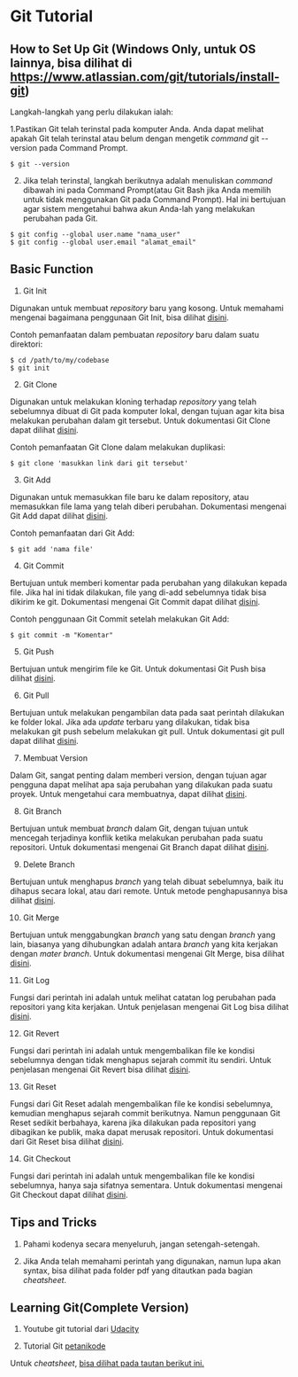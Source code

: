 # Git Tutorial

## How to Set Up Git (Windows Only, untuk OS lainnya, bisa dilihat di https://www.atlassian.com/git/tutorials/install-git)

Langkah-langkah yang perlu dilakukan ialah:

  1.Pastikan Git telah terinstal pada komputer Anda. Anda dapat melihat apakah Git telah terinstal atau belum dengan mengetik *command* git --version pada Command Prompt.
  ```
  $ git --version
  ```
  
  2. Jika telah terinstal, langkah berikutnya adalah menuliskan *command* dibawah ini pada Command Prompt(atau Git Bash jika Anda memilih untuk tidak menggunakan Git pada Command Prompt). Hal ini bertujuan agar sistem mengetahui bahwa akun Anda-lah yang melakukan perubahan pada Git.
  ```
  $ git config --global user.name "nama_user"
  $ git config --global user.email "alamat_email"
  ```
  

## Basic Function 

 1. Git Init
 
Digunakan untuk membuat *repository* baru yang kosong. Untuk memahami mengenai bagaimana penggunaan Git Init, bisa dilihat [disini](https://git-scm.com/docs/git-init).

Contoh pemanfaatan dalam pembuatan *repository* baru dalam suatu direktori:
```
$ cd /path/to/my/codebase
$ git init
```

 2. Git Clone
 
Digunakan untuk melakukan kloning terhadap *repository* yang telah sebelumnya dibuat di Git pada komputer lokal, dengan tujuan agar kita bisa melakukan perubahan dalam git tersebut. Untuk dokumentasi Git Clone dapat dilihat [disini](https://git-scm.com/docs/git-clone).

Contoh pemanfaatan Git Clone dalam melakukan duplikasi:
```
$ git clone 'masukkan link dari git tersebut'
```

 3. Git Add
 
Digunakan untuk memasukkan file baru ke dalam repository, atau memasukkan file lama yang telah diberi perubahan. Dokumentasi mengenai Git Add dapat dilihat [disini](https://git-scm.com/docs/git-add).

Contoh pemanfaatan dari Git Add:
```
$ git add 'nama file'
```

 4. Git Commit
 
Bertujuan untuk memberi komentar pada perubahan yang dilakukan kepada file. Jika hal ini tidak dilakukan, file yang di-add sebelumnya tidak bisa dikirim ke git. Dokumentasi mengenai Git Commit dapat dilihat [disini](https://git-scm.com/docs/git-commit).

Contoh penggunaan Git Commit setelah melakukan Git Add:
```
$ git commit -m "Komentar"
```
5. Git Push

Bertujuan untuk mengirim file ke Git. Untuk dokumentasi Git Push bisa dilihat [disini](https://git-scm.com/docs/git-push).

6. Git Pull

Bertujuan untuk melakukan pengambilan data pada saat perintah dilakukan ke folder lokal. Jika ada *update* terbaru yang dilakukan, tidak bisa melakukan git push sebelum melakukan git pull. Untuk dokumentasi git pull dapat dilihat [disini](https://git-scm.com/docs/git-pull).

7. Membuat Version

Dalam Git, sangat penting dalam memberi version, dengan tujuan agar pengguna dapat melihat apa saja perubahan yang dilakukan pada suatu proyek. Untuk mengetahui cara membuatnya, dapat dilihat [disini](https://help.github.com/en/github/administering-a-repository/creating-releases).

8. Git Branch

Bertujuan untuk membuat *branch* dalam Git, dengan tujuan untuk mencegah terjadinya konflik ketika melakukan perubahan pada suatu repositori. Untuk dokumentasi mengenai Git Branch dapat dilihat [disini](https://git-scm.com/docs/git-branch).

9. Delete Branch

Bertujuan untuk menghapus *branch* yang telah dibuat sebelumnya, baik itu dihapus secara lokal, atau dari remote. Untuk metode penghapusannya bisa dilihat [disini](https://www.freecodecamp.org/news/how-to-delete-a-git-branch-both-locally-and-remotely/).

10. Git Merge

Bertujuan untuk menggabungkan *branch* yang satu dengan *branch* yang lain, biasanya yang dihubungkan adalah antara *branch* yang kita kerjakan dengan *mater branch*. Untuk dokumentasi mengenai GIt Merge, bisa dilihat [disini](https://git-scm.com/docs/git-merge).

11. Git Log

Fungsi dari perintah ini adalah untuk melihat catatan log perubahan pada repositori yang kita kerjakan. Untuk penjelasan mengenai Git Log bisa dilihat [disini](https://git-scm.com/docs/git-log).

12. Git Revert

Fungsi dari perintah ini adalah untuk mengembalikan file ke kondisi sebelumnya dengan tidak menghapus sejarah commit itu sendiri. Untuk penjelasan mengenai Git Revert bisa dilihat [disini](https://git-scm.com/docs/git-revert).

13. Git Reset

Fungsi dari Git Reset adalah mengembalikan file ke kondisi sebelumnya, kemudian menghapus sejarah commit berikutnya. Namun penggunaan Git Reset sedikit berbahaya, karena jika dilakukan pada repositori yang dibagikan ke publik, maka dapat merusak repositori. Untuk dokumentasi dari Git Reset bisa dilihat [disini](https://git-scm.com/docs/git-reset).

14. Git Checkout

Fungsi dari perintah ini adalah untuk mengembalikan file ke kondisi sebelumnya, hanya saja sifatnya sementara. Untuk dokumentasi mengenai Git Checkout dapat dilihat [disini](https://git-scm.com/docs/git-checkout).

## Tips and Tricks
1. Pahami kodenya secara menyeluruh, jangan setengah-setengah.

2. Jika Anda telah memahami perintah yang digunakan, namun lupa akan syntax, bisa dilihat pada folder pdf yang ditautkan pada bagian *cheatsheet*.

## Learning Git(Complete Version)
1. Youtube git tutorial dari [Udacity](https://www.youtube.com/playlist?list=PLAwxTw4SYaPk8_-6IGxJtD3i2QAu5_s_p)

2. Tutorial Git [petanikode](https://www.petanikode.com/tutorial/git/)

Untuk *cheatsheet*, [bisa dilihat pada tautan berikut ini.](https://education.github.com/git-cheat-sheet-education.pdf)
